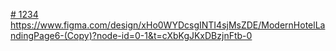 [# 1234](https://ripi108.github.io/1234/)
https://www.figma.com/design/xHo0WYDcsgINTI4sjMsZDE/ModernHotelLandingPage6-(Copy)?node-id=0-1&t=cXbKgJKxDBzjnFtb-0
